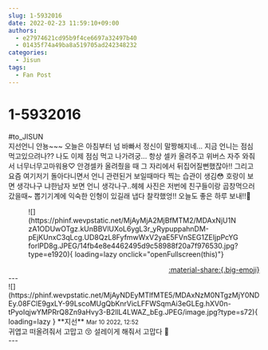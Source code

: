 ```yaml
---
slug: 1-5932016
date: 2022-02-23 11:59:10+09:00
authors:
  - e27974621cd95b9f4ce6697a32497b40
  - 01435f74a49ba8a519705ad242348232
categories:
  - Jisun
tags:
  - Fan Post
---
```


# 1-5932016

<div class="post-container" markdown="1">
<div class="content-container md-sidebar__scrollwrap" markdown="1">

\#to_JISUN<br>지선언니 안뇽~~~ 오늘은 아침부터 넘 바빠서 정신이 말짱해지네... 지금 언니는 점심 먹고있으려나?? 나도 이제 점심 먹고 나가려궁... 항상 셀카 올려주고 위버스 자주 와줘서 너무너무고마워용♡ 안경셀카 올려줬을 때 그 자리에서 뒤집어질뻔했잖아!! 그리고 요즘 여기저기 돌아다니면서 언니 관련된거 보일때마다 찍는 습관이 생김😳 호랑이 보면 생각나구 냐한남자 보면 언니 생각나구..헤헤  사진은 저번에 친구들이랑 곱창먹으러 갔을때~ 뽑기기계에 익숙한 인형이 있길래 냅다 찰칵했엉!! 오늘도 좋은 하루 보내!!💟
<figure markdown="1">
![](https://phinf.wevpstatic.net/MjAyMjA2MjBfMTM2/MDAxNjU1NzA1ODUwOTgz.kUnBBVlUXoL6ygL3r_yRypuppahnDM-pEjKUnxC3qLcg.UD8QzL8FyfmwWxV2yaE5FVnSEG1ZEIjpPcYGforlPD8g.JPEG/14fb4e8e4462495d9c58988f20a7f976530.jpg?type=e1920){ loading=lazy onclick="openFullscreen(this)"}
</figure>


</div>
</div>

<div style="text-align: right;" markdown="1">
<a href="https://weverse.io/fromis9/fanpost/1-5932016" style="text-align: right;">:material-share:{.big-emoji}</a>
</div>
---

<div class="comments-container md-sidebar__scrollwrap" markdown="1">
<div class="comment" markdown="1">
<div class='id-container' markdown="1">
![](https://phinf.wevpstatic.net/MjAyNDEyMTlfMTE5/MDAxNzM0NTgzMjY0NDEy.08FClE9gxLY-99LscoMUgQbKnrVicLFFWSqmAi3eGLEg.hXV0n-tPyoIqjwYMPRrQ8Zn9aHvy3-B2llL4LWAZ_bEg.JPEG/image.jpg?type=s72){ loading=lazy }
**<span class="artist">지선</span>** <small>Mar 10 2022, 12:52</small><br>
</div>
<div class='comment-body' markdown="1">
귀엽고 떠올려줘서 고맙고 😚 설레이게 해줘서 고맙다 💟
</div>
</div>
</div>
---
